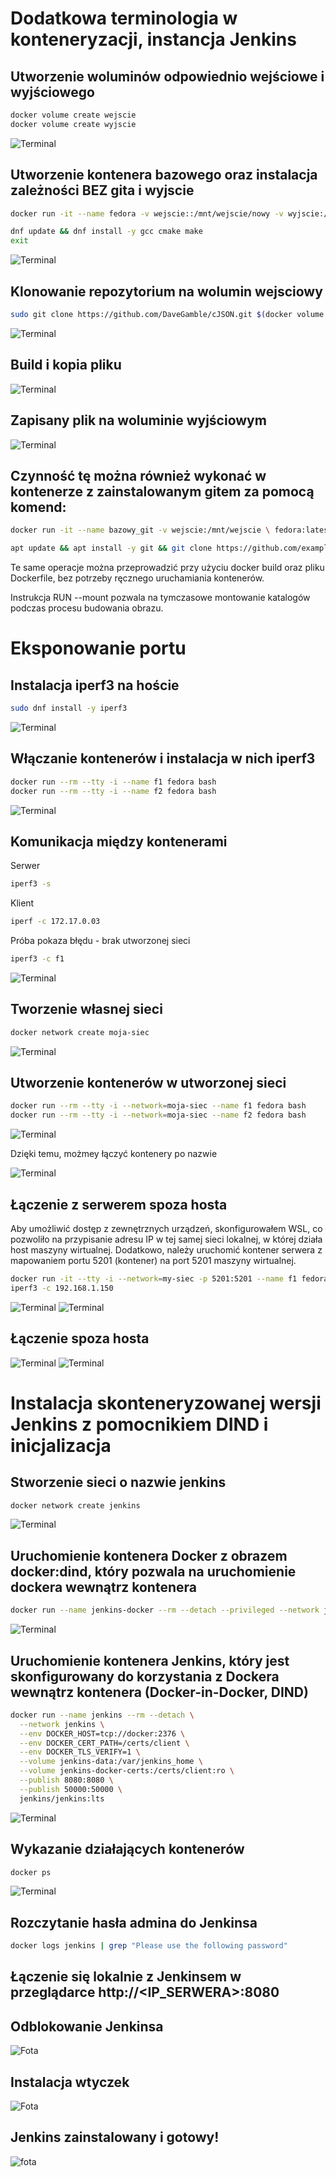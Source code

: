 # Dodatkowa terminologia w konteneryzacji, instancja Jenkins

## Utworzenie woluminów odpowiednio wejściowe i wyjściowego

``` bash
docker volume create wejscie
docker volume create wyjscie
```

![Terminal](tworzeniewoluminow.png)


## Utworzenie kontenera bazowego oraz instalacja zależności BEZ gita i wyjscie

```bash
docker run -it --name fedora -v wejscie::/mnt/wejscie/nowy -v wyjscie:/mnt/wyjscie fedora:latest /bin/bash

dnf update && dnf install -y gcc cmake make 
exit
```

![Terminal](uruchomienieinstalacjabezgita.png)

## Klonowanie repozytorium na wolumin wejsciowy

```bash
sudo git clone https://github.com/DaveGamble/cJSON.git $(docker volume inspect --format '{{ .Mountpoint }}' wejscie)
```
![Terminal](kopiowanierepobezgita.png)

## Build i kopia pliku

![Terminal](buildikopiapliku.png)

## Zapisany plik na woluminie wyjściowym

![Terminal](woluminwyjsciowy.png)

## Czynność tę można również wykonać w kontenerze z zainstalowanym gitem za pomocą komend:

```bash
docker run -it --name bazowy_git -v wejscie:/mnt/wejscie \ fedora:latest /bin/bash -c 

apt update && apt install -y git && git clone https://github.com/example/repo.git /mnt/wejscie
```

Te same operacje można przeprowadzić przy użyciu docker build oraz pliku Dockerfile, bez potrzeby ręcznego uruchamiania kontenerów.

Instrukcja RUN --mount pozwala na tymczasowe montowanie katalogów podczas procesu budowania obrazu.

# Eksponowanie portu

## Instalacja iperf3 na hoście 

```bash
sudo dnf install -y iperf3
```
![Terminal](iperfver.png)

## Włączanie kontenerów i instalacja w nich iperf3

```bash
docker run --rm --tty -i --name f1 fedora bash
docker run --rm --tty -i --name f2 fedora bash
```

![Terminal](uruchomieniekontenerów.png)

## Komunikacja między kontenerami

Serwer
```bash
iperf3 -s 
```
Klient
```bash
iperf -c 172.17.0.03
```

Próba pokaza błędu - brak utworzonej sieci

```bash
iperf3 -c f1
```

![Terminal](laczeniehostow.png)

## Tworzenie własnej sieci

```bash
docker network create moja-siec
```

![Terminal](mojasiec.png)

## Utworzenie kontenerów w utworzonej sieci 

```bash
docker run --rm --tty -i --network=moja-siec --name f1 fedora bash
docker run --rm --tty -i --network=moja-siec --name f2 fedora bash
```

![Terminal](laczeniekontenerow.png)

Dzięki temu, możmey łączyć kontenery po nazwie 

![Terminal](hostyponazwie.png)


## Łączenie z serwerem spoza hosta

Aby umożliwić dostęp z zewnętrznych urządzeń, skonfigurowałem WSL, co pozwoliło na przypisanie adresu IP w tej samej sieci lokalnej, w której działa host maszyny wirtualnej. Dodatkowo, należy uruchomić kontener serwera z mapowaniem portu 5201 (kontener) na port 5201 maszyny wirtualnej.

```bash
docker run -it --tty -i --network=my-siec -p 5201:5201 --name f1 fedora bash
iperf3 -c 192.168.1.150
```
![Terminal](wsl.png)
![Terminal](screen.png)

## Łączenie spoza hosta

![Terminal](komunikacja.png)
![Terminal](komunikacja2.png)

# Instalacja skonteneryzowanej wersji Jenkins z pomocnikiem DIND i inicjalizacja

## Stworzenie sieci o nazwie jenkins
```bash
docker network create jenkins
```
![Terminal](siecjenkins.png)

## Uruchomienie kontenera Docker z obrazem docker:dind, który pozwala na uruchomienie dockera wewnątrz kontenera

```bash
docker run --name jenkins-docker --rm --detach --privileged --network jenkins --network-alias docker --env DOCKER_TLS_CERTDIR=/certs --volume jenkins-docker-certs:/certs/client --volume jenkins-data:/var/jenkins_home --publish 2376:2376 docker:dind
```

![Terminal](dind.png)

##  Uruchomienie kontenera Jenkins, który jest skonfigurowany do korzystania z Dockera wewnątrz kontenera (Docker-in-Docker, DIND)

```bash
docker run --name jenkins --rm --detach \
  --network jenkins \
  --env DOCKER_HOST=tcp://docker:2376 \
  --env DOCKER_CERT_PATH=/certs/client \
  --env DOCKER_TLS_VERIFY=1 \
  --volume jenkins-data:/var/jenkins_home \
  --volume jenkins-docker-certs:/certs/client:ro \
  --publish 8080:8080 \
  --publish 50000:50000 \
  jenkins/jenkins:lts
```

![Terminal](dind2.png)

## Wykazanie działających kontenerów

```bash
docker ps
```
![Terminal](wykaz.png)


## Rozczytanie hasła admina do Jenkinsa

```bash
docker logs jenkins | grep "Please use the following password"
```

## Łączenie się lokalnie z Jenkinsem w przeglądarce http://<IP_SERWERA>:8080

## Odblokowanie Jenkinsa

![Fota](odblok.png)

## Instalacja wtyczek

![Fota](instalacja.png)

## Jenkins zainstalowany i gotowy!

![fota](gotowe.png)